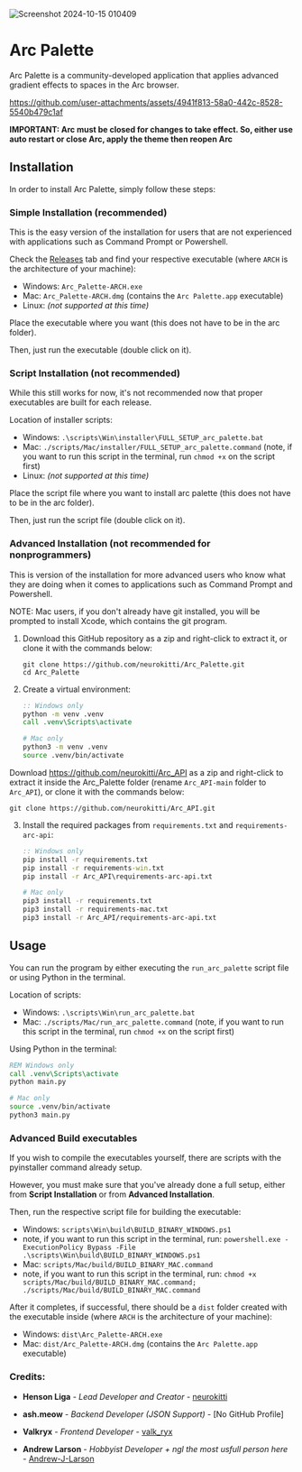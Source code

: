 
![Screenshot 2024-10-15 010409](https://github.com/user-attachments/assets/bce01273-8eef-4222-8175-09746acb3fcb)

# Arc Palette

Arc Palette is a community-developed application that applies advanced gradient effects to spaces in the Arc browser.



https://github.com/user-attachments/assets/4941f813-58a0-442c-8528-5540b479c1af




**IMPORTANT: Arc must be closed for changes to take effect. So, either use auto restart or close Arc, apply the theme then reopen Arc**
## Installation

In order to install Arc Palette, simply follow these steps:

### Simple Installation (recommended)
This is the easy version of the installation for users that are not experienced with applications such as Command Prompt or Powershell.

Check the [Releases](https://github.com/neurokitti/Arc_Palette/releases) tab and find your respective executable (where `ARCH` is the architecture of your machine):
- Windows: `Arc_Palette-ARCH.exe`
- Mac: `Arc_Palette-ARCH.dmg` (contains the `Arc Palette.app` executable)
- Linux: *(not supported at this time)*

Place the executable where you want (this does not have to be in the arc folder).

Then, just run the executable (double click on it).

### Script Installation (not recommended)
While this still works for now, it's not recommended now that proper executables are built for each release.

Location of installer scripts:
- Windows: `.\scripts\Win\installer\FULL_SETUP_arc_palette.bat`
- Mac: `./scripts/Mac/installer/FULL_SETUP_arc_palette.command` (note, if you want to run this script in the terminal, run `chmod +x` on the script first)
- Linux: *(not supported at this time)*

Place the script file where you want to install arc palette (this does not have to be in the arc folder).

Then, just run the script file (double click on it).

### Advanced Installation (not recommended for nonprogrammers)
This is version of the installation for more advanced users who know what they are doing when it comes to applications such as Command Prompt and Powershell.

NOTE: Mac users, if you don't already have git installed, you will be prompted to install Xcode, which contains the git program.

1. Download this GitHub repository as a zip and right-click to extract it, or clone it with the commands below:

    ```
    git clone https://github.com/neurokitti/Arc_Palette.git
    cd Arc_Palette
    ```

2. Create a virtual environment:

    ```bat
	:: Windows only
	python -m venv .venv
    call .venv\Scripts\activate
    ```

	```sh
	# Mac only
	python3 -m venv .venv
    source .venv/bin/activate
    ```
 Download https://github.com/neurokitti/Arc_API as a zip and right-click to extract it inside the Arc_Palette folder (rename `Arc_API-main` folder to `Arc_API`), or clone it with the commands below:
   ```
   git clone https://github.com/neurokitti/Arc_API.git
   ```

3. Install the required packages from `requirements.txt` and `requirements-arc-api`:

    ```bat
    :: Windows only
    pip install -r requirements.txt
    pip install -r requirements-win.txt
    pip install -r Arc_API\requirements-arc-api.txt
    ```

    ```sh
    # Mac only
    pip3 install -r requirements.txt
    pip3 install -r requirements-mac.txt
    pip3 install -r Arc_API/requirements-arc-api.txt
    ```

## Usage

You can run the program by either executing the `run_arc_palette` script file or using Python in the terminal.

Location of scripts:
- Windows: `.\scripts\Win\run_arc_palette.bat`
- Mac: `./scripts/Mac/run_arc_palette.command` (note, if you want to run this script in the terminal, run `chmod +x` on the script first)

Using Python in the terminal:

```bat
REM Windows only
call .venv\Scripts\activate
python main.py
```

```sh
# Mac only
source .venv/bin/activate
python3 main.py
```

### Advanced Build executables
If you wish to compile the executables yourself, there are scripts with the pyinstaller command already setup.

However, you must make sure that you've already done a full setup, either from **Script Installation** or from **Advanced Installation**.

Then, run the respective script file for building the executable:
- Windows: `scripts\Win\build\BUILD_BINARY_WINDOWS.ps1`
 - note, if you want to run this script in the terminal, run:
   `powershell.exe -ExecutionPolicy Bypass -File .\scripts\Win\build\BUILD_BINARY_WINDOWS.ps1`
- Mac: `scripts/Mac/build/BUILD_BINARY_MAC.command`
 - note, if you want to run this script in the terminal, run:
   `chmod +x scripts/Mac/build/BUILD_BINARY_MAC.command; ./scripts/Mac/build/BUILD_BINARY_MAC.command`

After it completes, if successful, there should be a `dist` folder created with the executable inside (where `ARCH` is the architecture of your machine):
- Windows: `dist\Arc_Palette-ARCH.exe`
- Mac: `dist/Arc_Palette-ARCH.dmg` (contains the `Arc Palette.app` executable)

### Credits:

* **Henson Liga** - *Lead Developer and Creator* - [neurokitti](https://github.com/neurokitti)

* **ash.meow** - *Backend Developer (JSON Support)* - [No GitHub Profile]

* **Valkryx** - *Frontend Developer* - [valk_ryx](https://github.com/valk-ryx)

* **Andrew Larson** - *Hobbyist Developer + ngl the most usfull person here* - [Andrew-J-Larson](https://github.com/Andrew-J-Larson)
